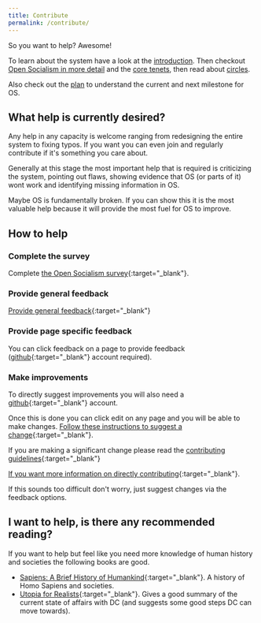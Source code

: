```yaml
---
title: Contribute
permalink: /contribute/
---
```


So you want to help? Awesome!

To learn about the system have a look at the [introduction](/introduction). Then checkout [Open Socialism in more detail](/open-socialism) and the [core tenets](/open-socialism/core-tenets), then read about [circles](/open-socialism/hierarchy/circles).

Also check out the [plan](/plan) to understand the current and next milestone for OS.

## What help is currently desired?

Any help in any capacity is welcome ranging from redesigning the entire system to fixing typos. If you want you can even join and regularly contribute if it's something you care about.

Generally at this stage the most important help that is required is criticizing the system, pointing out flaws, showing evidence that OS (or parts of it) wont work and identifying missing information in OS.

Maybe OS is fundamentally broken. If you can show this it is the most valuable help because it will provide the most fuel for OS to improve.

## How to help

### Complete the survey

Complete [the Open Socialism survey](https://docs.google.com/forms/d/e/1FAIpQLSfE_MH5VYb82YSmVgENdMArXByNpOG4tb0i8J0t4ccjMtawgg/viewform){:target="_blank"}.

### Provide general feedback

[Provide general feedback](https://docs.google.com/forms/d/1FFv6d9JLqP23ZSKLjj63bPuzKtl6VaSRxqDM4VdFYdg/viewform){:target="_blank"}

### Provide page specific feedback

You can click feedback on a page to provide feedback ([github](https://github.com/join){:target="_blank"} account required).

### Make improvements

To directly suggest improvements you will also need a [github](https://github.com/join){:target="_blank"} account.

Once this is done you can click edit on any page and you will be able to make changes. [Follow these instructions to suggest a change](https://help.github.com/articles/editing-files-in-your-repository){:target="_blank"}.

If you are making a significant change please read the [contributing guidelines](https://github.com/open-socialism/open-socialism-site/blob/master/CONTRIBUTING.md){:target="_blank"}

[If you want more information on directly contributing](https://github.com/open-socialism/open-socialism-site/issues/1){:target="_blank"}.

If this sounds too difficult don't worry, just suggest changes via the feedback options.

## I want to help, is there any recommended reading?

If you want to help but feel like you need more knowledge of human history and societies the following books are good.

* [Sapiens: A Brief History of Humankind](https://www.amazon.com/Sapiens-Humankind-Yuval-Noah-Harari/dp/0062316095){:target="_blank"}. A history of Homo Sapiens and societies.
* [Utopia for Realists](https://en.wikipedia.org/wiki/Utopia_for_Realists_(book)){:target="_blank"}. Gives a good summary of the current state of affairs with DC (and suggests some good steps DC can move towards).
